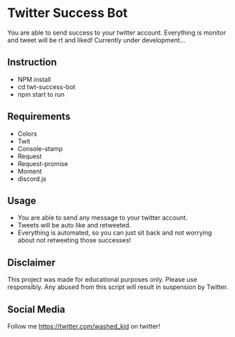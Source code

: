 # Twitter Success Bot

You are able to send success to your twitter account. Everything is monitor and tweet will be rt and liked!
Currently under development...

## Instruction

- NPM install
- cd twt-success-bot
- npm start to run

## Requirements

- Colors
- Twit
- Console-stamp
- Request
- Request-promise
- Moment
- discord.js

## Usage

- You are able to send any message to your twitter account.
- Tweets will be auto like and retweeted.
- Everything is automated, so you can just sit back and not worrying about not retweeting those successes!

## Disclaimer

This project was made for educational purposes only. Please use responsibly. Any abused from this script will result in suspension by Twitter.

## Social Media

Follow me https://twitter.com/washed_kid on twitter!
